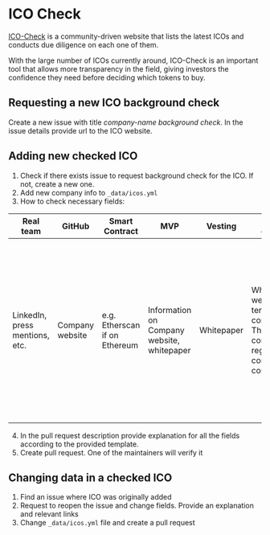 # ICO Check

[ICO-Check](https://icocheck.io/) is a community-driven website that lists the latest ICOs and conducts due diligence on each one of them.            
             
With the large number of ICOs currently around, ICO-Check is an important tool that allows more transparency in the field, giving investors the confidence they need before deciding which tokens to buy.

## Requesting a new ICO background check
Create a new issue with title _company-name background check_. In the issue details provide url to the ICO website.

## Adding new checked ICO
1. Check if there exists issue to request background check for the ICO. If not, create a new one.
2. Add new company info to `_data/icos.yml`
3. How to check necessary fields:

| Real team                      | GitHub          | Smart Contract                | MVP                                        | Vesting    | Have a company                                                                                      | Location                             | Comments                                      | Date                        | Safe                                                                                                                  |
| ------------------------------ | --------------- | ----------------------------- | ------------------------------------------ | ---------- | --------------------------------------------------------------------------------------------------- | ------------------------------------ | --------------------------------------------- | --------------------------- | --------------------------------------------------------------------------------------------------------------------- |
| LinkedIn, press mentions, etc. | Company website | e.g. Etherscan if on Ethereum | Information on Company website, whitepaper | Whitepaper | Whitepaper, website, terms and conditions. Then check company registration in corresponding country | Place where company is registered at | Additional remarks, provide links if possible | Whitepaper, comapny website | How would regular VC evaluate this project? Most of the cases if any field before this is "red" this will also be red |
4. In the pull request description provide explanation for all the fields according to the provided template.
5. Create pull request. One of the maintainers will verify it

## Changing data in a checked ICO
1. Find an issue where ICO was originally added
2. Request to reopen the issue and change fields. Provide an explanation and relevant links
3. Change `_data/icos.yml` file and create a pull request
